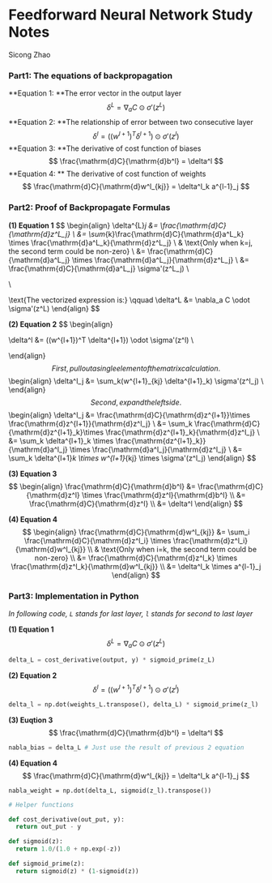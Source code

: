 # Feedforward Neural Network Study Notes

Sicong Zhao



### **Part1: The equations of backpropagation**

**Equation 1:  **The error vector in the output layer
$$
\delta^L = \nabla_a C \odot \sigma'(z^L)
$$
**Equation 2: **The relationship of error between two consecutive layer
$$
\delta^l = ((w^{l+1})^T \delta^{l+1}) \odot \sigma'(z^{l})
$$
**Equation 3: **The derivative of cost function of biases
$$
\frac{\mathrm{d}C}{\mathrm{d}b^l} = \delta^l
$$
**Equation 4: ** The derivative of cost function of weights
$$
\frac{\mathrm{d}C}{\mathrm{d}w^l_{kj}} = \delta^l_k a^{l-1}_j
$$


###  Part2: Proof of Backpropagate Formulas



**(1) Equation 1** 
$$
\begin{align}
\delta^{L}_j &= \frac{\mathrm{d}C}{\mathrm{d}z^L_j} \\
&= \sum_{k}\frac{\mathrm{d}C}{\mathrm{d}a^L_k} \times \frac{\mathrm{d}a^L_k}{\mathrm{d}z^L_j} \\
& \text{Only when k=j, the second term could be non-zero} \\
&= \frac{\mathrm{d}C}{\mathrm{d}a^L_j} \times \frac{\mathrm{d}a^L_j}{\mathrm{d}z^L_j}   \\
&= \frac{\mathrm{d}C}{\mathrm{d}a^L_j} \sigma'(z^L_j) \\

\\

\text{The vectorized expression is:} \qquad \delta^L &= \nabla_a C \odot \sigma'(z^L)
\end{align}
$$


**(2) Equation 2** 
$$
\begin{align}

\delta^l &= ((w^{l+1})^T \delta^{l+1}) \odot \sigma'(z^l) \\

\end{align}
$$
First, pull out a single element of the matrix calculation.
$$
\begin{align}
\delta^l_j &= \sum_k(w^{l+1}_{kj} \delta^{l+1}_k) \sigma'(z^l_j)  \\
\end{align}
$$
Second, expand the left side.
$$
\begin{align}
\delta^l_j &= \frac{\mathrm{d}C}{\mathrm{d}z^{l+1}}\times \frac{\mathrm{d}z^{l+1}}{\mathrm{d}z^l_j}  \\
&= \sum_k \frac{\mathrm{d}C}{\mathrm{d}z^{l+1}_k}\times \frac{\mathrm{d}z^{l+1}_k}{\mathrm{d}z^l_j} \\
&= \sum_k \delta^{l+1}_k \times \frac{\mathrm{dz^{l+1}_k}}{\mathrm{d}a^l_j} \times \frac{\mathrm{d}a^l_j}{\mathrm{d}z^l_j} \\
&= \sum_k \delta^{l+1}_k \times w^{l+1}_{kj} \times \sigma'(z^l_j)
\end{align}
$$


**(3) Equation 3** 
$$
\begin{align}
\frac{\mathrm{d}C}{\mathrm{d}b^l} &= \frac{\mathrm{d}C}{\mathrm{d}z^l} \times \frac{\mathrm{d}z^l}{\mathrm{d}b^l} \\
&= \frac{\mathrm{d}C}{\mathrm{d}z^l} \\
&= \delta^l
\end{align}
$$


**(4) Equation 4** 
$$
\begin{align}
\frac{\mathrm{d}C}{\mathrm{d}w^l_{kj}} &= \sum_i \frac{\mathrm{d}C}{\mathrm{d}z^l_i} \times \frac{\mathrm{d}z^l_i}{\mathrm{d}w^l_{kj}} \\
& \text{Only when i=k, the second term could be non-zero} \\
&= \frac{\mathrm{d}C}{\mathrm{d}z^l_k} \times \frac{\mathrm{d}z^l_k}{\mathrm{d}w^l_{kj}} \\
&=  \delta^l_k \times a^{l-1}_j
\end{align}
$$


### Part3: Implementation in Python

*In following code, `L` stands for last layer, `l` stands for second to last layer*

**(1) Equation 1**
$$
\delta^L = \nabla_a C \odot \sigma'(z^L)
$$

```python
delta_L = cost_derivative(output, y) * sigmoid_prime(z_L)
```



**(2) Equation 2**
$$
\delta^l = ((w^{l+1})^T \delta^{l+1}) \odot \sigma'(z^{l})
$$

```python
delta_l = np.dot(weights_L.transpose(), delta_L) * sigmoid_prime(z_l)
```



**(3) Euqtion 3**
$$
\frac{\mathrm{d}C}{\mathrm{d}b^l} = \delta^l
$$

```python
nabla_bias = delta_L # Just use the result of previous 2 equation
```



**(4) Equation 4**
$$
\frac{\mathrm{d}C}{\mathrm{d}w^l_{kj}} = \delta^l_k a^{l-1}_j
$$

```
nabla_weight = np.dot(delta_L, sigmoid(z_l).transpose())
```



```python
# Helper functions

def cost_derivative(out_put, y):
  return out_put - y

def sigmoid(z):
  return 1.0/(1.0 + np.exp(-z))

def sigmoid_prime(z):
  return sigmoid(z) * (1-sigmoid(z))
```









